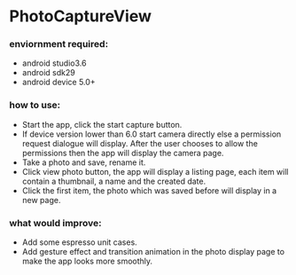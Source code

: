 # PhotoCaptureView
### enviornment required:
- android studio3.6
- android sdk29
- android device 5.0+
### how to use:
- Start the app, click the start capture button.
- If device version lower than 6.0 start camera directly else a permission request dialogue will display. After the user chooses to allow the permissions then the app will display the camera page.
- Take a photo and save, rename it.
- Click view photo button, the app will display a listing page, each item will contain a thumbnail, a name and the created date.
- Click the first item, the photo which was saved before will display in a new page. 

### what would improve:
- Add some espresso unit cases. 
- Add gesture effect and transition animation in the photo display page to make the app looks more smoothly.